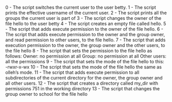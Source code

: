 0 - The script switches the current user to the user betty.
1 - The script prints the effective username of the current user.
2 - The script  prints all the groups the current user is part of
3 - The script changes the owner of the file hello to the user betty
4 - The script creates an empty file called hello.
5 - The script that adds execute permission to the owner of the file hello.
6 - The script  that adds execute permission to the owner and the group owner, and read permission to other users, to the file hello.
7 - The script that adds execution permission to the owner, the group owner and the other users, to the file hello
8 - The script that sets the permission to the file hello as follows:
Owner: no permission at all
Group: no permission at all
Other users: all the permissions
9 - The script  that sets the mode of the file hello to this:
-rwxr-x-wx
10 - The script that sets the mode of the file hello the same as olleh’s mode.
11 - The script that adds execute permission to all subdirectories of the current directory for the owner, the group owner and all other users. 
12 - The script that creates a directory called my_dir with permissions 751 in the working directory
13 - The script  that changes the group owner to school for the file hello

